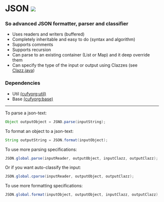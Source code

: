 # JSON [![](https://jitpack.io/v/cufyorg/json.svg)](https://jitpack.io/#cufyorg/json)
### So advanced JSON formatter, parser and classifier
- Uses readers and writers (buffered)
- Completely inheritable and easy to do (syntax and algorithm)
- Supports comments
- Supports recursion
- Can parse to an existing container (List or Map) and it deep override them
- Can specify the type of the input or output using Clazzes (see [Clazz.java][clazz])

### Dependencies
- Util [(cufyorg:util)](https://github.com/cufyorg/util)
- Base [(cufyorg:base)](https://github.com/cufyorg/base)

---

To parse a json-text:

```java 
Object outputObject = JSNO.parse(inputString);
```

To format an object to a json-text:

```java 
String outputString = JSON.format(inputObject);
```

To use more parsing specifications:

```java 
JSON.global.parse(inputReader, outputObject, inputClazz, outputClazz);
```
Or if you want auto-classify the input:

```java 
JSON.global.cparse(inputReader, outputObject, outputClazz);
```

To use more formatting specifications:

```java 
JSON.global.format(inputObject, outputObject, inputClazz, outputClazz);
```

[clazz]: https://github.com/cufyorg/base/blob/master/src/main/java/cufy/lang/Clazz.java
